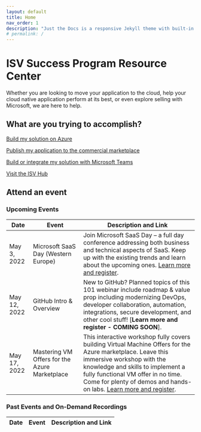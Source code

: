```yaml
---
layout: default
title: Home
nav_order: 1
description: "Just the Docs is a responsive Jekyll theme with built-in search that is easily customizable and hosted on GitHub Pages."
# permalink: /
---
```


# ISV Success Program Resource Center

Whether you are looking to move your application to the cloud, help your cloud native application perform at its best, or even explore selling with Microsoft, we are here to help. 

## What are you trying to accomplish?

[Build my solution on Azure](./azure)

[Publish my application to the commercial marketplace](./marketplace)

[Build or integrate my solution with Microsoft Teams](./teams)

[Visit the ISV Hub](https://www.microsoft.com/isv)

## Attend an event
### Upcoming Events


Date | Event | Description and Link
------------ | ------------- | -------------
May 3, 2022 | Microsoft SaaS Day (Western Europe) | Join Microsoft SaaS Day – a full day conference addressing both business and technical aspects of SaaS. Keep up with the existing trends and learn about the upcoming ones. [Learn more and register](https://info.microsoft.com/WE-ISVRECRUIT-CATALOG-FY22-03Mar-21-Microsoft-SaaS-Day-Business-Track-SRDEM107769_Catalog-Display-Page.html).
May 12, 2022 | GitHub Intro & Overview | New to GitHub? Planned topics of this 101 webinar include roadmap & value prop including modernizing DevOps, developer collaboration, automation, integrations, secure development, and other cool stuff! [**Learn more and register - COMING SOON**].
May 17, 2022 | Mastering VM Offers for the Azure Marketplace | This interactive workshop fully covers building Virtual Machine Offers for the Azure marketplace. Leave this immersive workshop with the knowledge and skills to implement a fully functional VM offer in no time. Come for plenty of demos and hands-on labs. [Learn more and register](https://microsoftcloudpartner.eventbuilder.com/event/58839?Source=OFT).

### Past Events and On-Demand Recordings

Date | Event | Description and Link
------------ | ------------- | -------------

